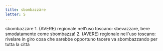 ```yaml
---
title: sbombazzàre
letter: S
---
```

sbombazzàre 1. (AVERE) regionale nell'uso toscano: sbevazzare, bere smodatamente come sbombazza! 2. (AVERE) regionale nell'uso toscano: rivelare in giro cosa che sarebbe opportuno tacere va sbombazzando per tutta la città